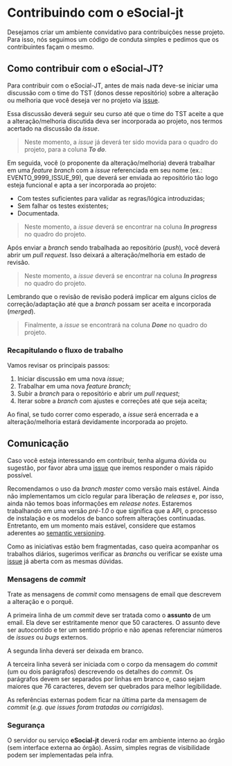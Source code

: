 # Contribuindo com o **eSocial-jt**

Desejamos criar um ambiente convidativo para contribuições nesse projeto. Para
isso, nós seguimos um código de conduta simples e pedimos que os contribuintes
façam o mesmo.

## Como contribuir com o eSocial-JT?

Para contribuir com o eSocial-JT, antes de mais nada deve-se iniciar uma discussão com o time do TST (donos desse repositório) sobre a alteração ou melhoria que você deseja ver no projeto via [issue](https://github.com/tst-labs/esocial/issues).

Essa discussão deverá seguir seu curso até que o time do TST aceite a que a alteração/melhoria discutida deva ser incorporada ao projeto, nos termos acertado na discussão da _issue_.

> Neste momento, a _issue_ já deverá ter sido movida para o quadro do projeto, para a coluna _**To do**_.

Em seguida, você (o proponente da alteração/melhoria) deverá trabalhar em uma _feature branch_ com a _issue_ referenciada em seu nome (ex.: EVENTO_9999_ISSUE_99), que deverá ser enviada ao repositório tão logo esteja funcional e apta a ser incorporada ao projeto:

* Com testes suficientes para validar as regras/lógica introduzidas;
* Sem falhar os testes existentes;
* Documentada.

> Neste momento, a _issue_ deverá se encontrar na coluna _**In progress**_ no quadro do projeto.

Após enviar a _branch_ sendo trabalhada ao repositório (_push_), você deverá abrir um _pull request_. Isso deixará a alteração/melhoria em estado de revisão.

> Neste momento, a _issue_ deverá se encontrar na coluna _**In progress**_ no quadro do projeto.

Lembrando que o revisão de revisão poderá implicar em alguns ciclos de correção/adaptação até que a _branch_ possam ser aceita e incorporada (_merged_).

> Finalmente, a _issue_ se encontrará na coluna _**Done**_ no quadro do projeto.

### Recapitulando o fluxo de trabalho

Vamos revisar os principais passos:

1. Iniciar discussão em uma nova _issue_;
2. Trabalhar em uma nova _feature branch_;
3. Subir a _branch_ para o repositório e abrir um _pull request_;
4. Iterar sobre a _branch_ com ajustes e correções até que seja aceita;

Ao final, se tudo correr como esperado, a _issue_ será encerrada e a alteração/melhoria estará devidamente incorporada ao projeto.

## Comunicação

Caso você esteja interessando em contribuir, tenha alguma dúvida ou sugestão,
por favor abra uma [issue](https://github.com/tst-labs/esocial/issues) que iremos
responder o mais rápido possível.

Recomendamos o uso da _branch master_ como versão mais estável. Ainda não
implementamos um ciclo regular para liberação de _releases_ e, por isso, ainda
não temos boas informações em _release notes_. Estaremos trabalhando em uma
versão _pré-1.0_ o que significa que a API, o processo de instalação e os
modelos de banco sofrem alterações continuadas. Entretanto, em um momento mais
estável, considere que estamos aderentes ao [semantic
versioning](http://semver.org/lang/pt-BR/).

Como as iniciativas estão bem fragmentadas, caso queira acompanhar os trabalhos
diários, sugerimos verificar as _branchs_ ou verificar se existe uma
[issue](https://github.com/tst-labs/esocial/issues) já aberta com as mesmas dúvidas.

### Mensagens de _commit_

Trate as mensagens de _commit_ como mensagens de email que descrevem a alteração
e o porquê.

A primeira linha de um _commit_ deve ser tratada como o **assunto** de um email.
Ela deve ser estritamente menor que 50 caracteres. O assunto deve ser
autocontido e ter um sentido próprio e não apenas referenciar números de
_issues_ ou _bugs_ externos.

A segunda linha deverá ser deixada em branco.

A terceira linha severá ser iniciada com o corpo da mensagem do _commit_ (um ou
dois parágrafos) descrevendo os detalhes do _commit_. Os parágrafos devem ser
separados por linhas em branco e, caso sejam maiores que 76 caracteres, devem
ser quebrados para melhor legibilidade.

As referências externas podem ficar na última parte da mensagem de _commit_
(_e.g. que issues foram tratadas ou corrigidas_).

### Segurança

O servidor ou serviço **eSocial-jt** deverá rodar em ambiente interno ao órgão
(sem interface externa ao órgão). Assim, simples regras de visibilidade podem
ser implementadas pela infra.